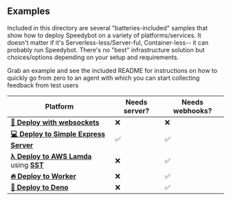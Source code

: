 ## Examples

Included in this directory are several "batteries-included" samples that show how to deploy Speedybot on a variety of platforms/services. It doesn't matter if it's Serverless-less/Server-ful, Container-less-- it can probably run Speedybot. There's no "best" infrastructure solution but choices/options depending on your setup and requirements.

Grab an example and see the included README for instructions on how to quickly go from zero to an agent with which you can start collecting feedback from test users

| Platform                                                                                                                                 | Needs server? | Needs webhooks? |
| ---------------------------------------------------------------------------------------------------------------------------------------- | ------------- | --------------- |
| **[🔌 Deploy with websockets](https://github.com/valgaze/speedybot-mini/tree/deploy/examples/websockets)**                               | ❌            | ❌              |
| **[💻 Deploy to Simple Express Server](https://github.com/valgaze/speedybot-mini/tree/deploy/examples/express-incoming-webhook)**        | ✅            | ✅              |
| **[λ Deploy to AWS Lamda](https://github.com/valgaze/speedybot-mini/tree/deploy/examples/aws-lambda)** using **[SST](https://sst.dev/)** | ❌            | ✅              |
| **[🔥 Deploy to Worker](https://github.com/valgaze/speedybot-mini/tree/deploy/examples/worker)**                                         | ❌            | ✅              |
| **[🦖 Deploy to Deno](https://github.com/valgaze/speedybot-mini/tree/deploy/examples/deno)**                                             | ❌            | ✅              |
